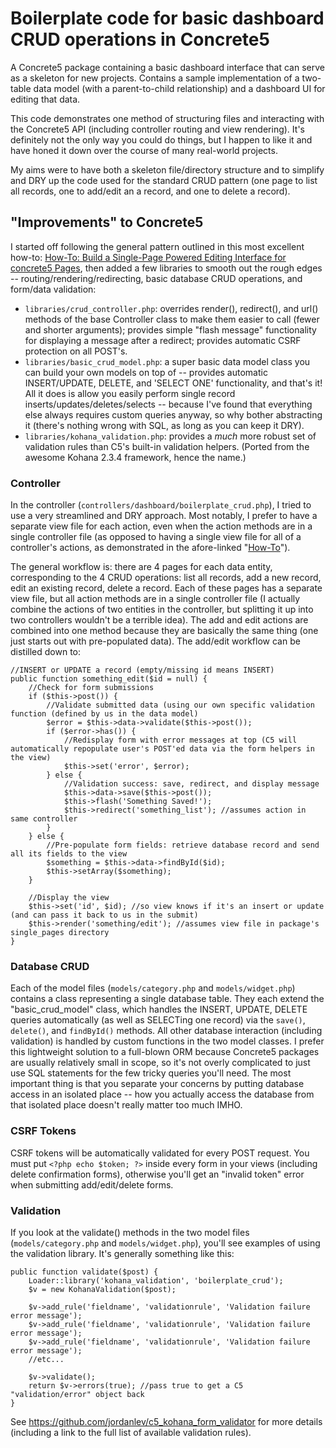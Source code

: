 # Boilerplate code for basic dashboard CRUD operations in Concrete5

A Concrete5 package containing a basic dashboard interface that can serve as a skeleton for new projects. Contains a sample implementation of a two-table data model (with a parent-to-child relationship) and a dashboard UI for editing that data.

This code demonstrates one method of structuring files and interacting with the Concrete5 API (including controller routing and view rendering). It's definitely not the only way you could do things, but I happen to like it and have honed it down over the course of many real-world projects.

My aims were to have both a skeleton file/directory structure and to simplify and DRY up the code used for the standard CRUD pattern (one page to list all records, one to add/edit an a record, and one to delete a record).

## "Improvements" to Concrete5
I started off following the general pattern outlined in this most excellent how-to:
[How-To: Build a Single-Page Powered Editing Interface for concrete5 Pages](http://www.concrete5.org/documentation/how-tos/developers/build-a-single-page-powered-editing-interface-for-concrete5/), then added a few libraries to smooth out the rough edges -- routing/rendering/redirecting, basic database CRUD operations, and form/data validation:

 * `libraries/crud_controller.php`: overrides render(), redirect(), and url() methods of the base Controller class to make them easier to call (fewer and shorter arguments); provides simple "flash message" functionality for displaying a message after a redirect; provides automatic CSRF protection on all POST's.
 * `libraries/basic_crud_model.php`: a super basic data model class you can build your own models on top of -- provides automatic INSERT/UPDATE, DELETE, and 'SELECT ONE' functionality, and that's it! All it does is allow you easily perform single record inserts/updates/deletes/selects -- because I've found that everything else always requires custom queries anyway, so why bother abstracting it (there's nothing wrong with SQL, as long as you can keep it DRY).
 * `libraries/kohana_validation.php`: provides a *much* more robust set of validation rules than C5's built-in validation helpers. (Ported from the awesome Kohana 2.3.4 framework, hence the name.)

### Controller
In the controller (`controllers/dashboard/boilerplate_crud.php`), I tried to use a very streamlined and DRY approach. Most notably, I prefer to have a separate view file for each action, even when the action methods are in a single controller file (as opposed to having a single view file for all of a controller's actions, as demonstrated in the afore-linked "[How-To](http://www.concrete5.org/documentation/how-tos/developers/build-a-single-page-powered-editing-interface-for-concrete5/)").

The general workflow is: there are 4 pages for each data entity, corresponding to the 4 CRUD operations: list all records, add a new record, edit an existing record, delete a record. Each of these pages has a separate view file, but all action methods are in a single controller file (I actually combine the actions of two entities in the controller, but splitting it up into two controllers wouldn't be a terrible idea). The add and edit actions are combined into one method because they are basically the same thing (one just starts out with pre-populated data). The add/edit workflow can be distilled down to:
	
	//INSERT or UPDATE a record (empty/missing id means INSERT)
	public function something_edit($id = null) {
		//Check for form submissions
		if ($this->post()) {
			//Validate submitted data (using our own specific validation function (defined by us in the data model)
			$error = $this->data->validate($this->post());
			if ($error->has()) {
				//Redisplay form with error messages at top (C5 will automatically repopulate user's POST'ed data via the form helpers in the view)
				$this->set('error', $error);
			} else {
				//Validation success: save, redirect, and display message
				$this->data->save($this->post());
				$this->flash('Something Saved!');
				$this->redirect('something_list'); //assumes action in same controller
			}
		} else {
			//Pre-populate form fields: retrieve database record and send all its fields to the view
			$something = $this->data->findById($id);
			$this->setArray($something);
		}
		
		//Display the view
		$this->set('id', $id); //so view knows if it's an insert or update (and can pass it back to us in the submit)
		$this->render('something/edit'); //assumes view file in package's single_pages directory
	}

### Database CRUD
Each of the model files (`models/category.php` and `models/widget.php`) contains a class representing a single database table. They each extend the "basic_crud_model" class, which handles the INSERT, UPDATE, DELETE queries automatically (as well as SELECTing one record) via the `save()`, `delete()`, and `findById()` methods. All other database interaction (including validation) is handled by custom functions in the two model classes. I prefer this lightweight solution to a full-blown ORM because Concrete5 packages are usually relatively small in scope, so it's not overly complicated to just use SQL statements for the few tricky queries you'll need. The most important thing is that you separate your concerns by putting database access in an isolated place -- how you actually access the database from that isolated place doesn't really matter too much IMHO.

### CSRF Tokens
CSRF tokens will be automatically validated for every POST request. You must put `<?php echo $token; ?>` inside every form in your views (including delete confirmation forms), otherwise you'll get an "invalid token" error when submitting add/edit/delete forms.

### Validation
If you look at the validate() methods in the two model files (`models/category.php` and `models/widget.php`), you'll see examples of using the validation library. It's generally something like this:

	public function validate($post) {
		Loader::library('kohana_validation', 'boilerplate_crud');
		$v = new KohanaValidation($post);
		
		$v->add_rule('fieldname', 'validationrule', 'Validation failure error message');
		$v->add_rule('fieldname', 'validationrule', 'Validation failure error message');
		$v->add_rule('fieldname', 'validationrule', 'Validation failure error message');
		//etc...
		
		$v->validate();
		return $v->errors(true); //pass true to get a C5 "validation/error" object back
	}

See https://github.com/jordanlev/c5_kohana_form_validator for more details (including a link to the full list of available validation rules).
